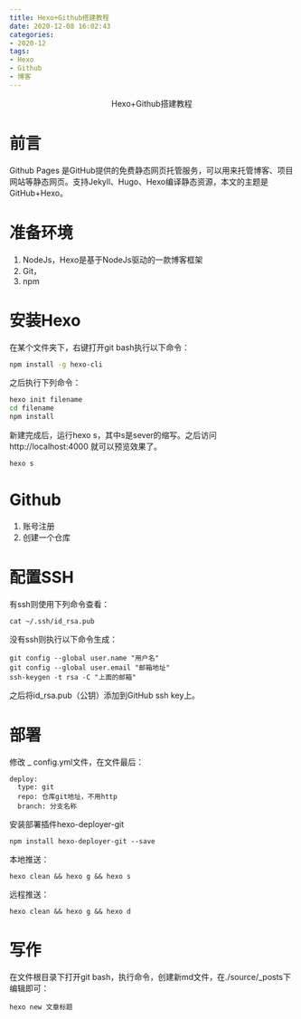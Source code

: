 ```yaml
---
title: Hexo+Github搭建教程
date: 2020-12-08 16:02:43
categories:
- 2020-12
tags:
- Hexo
- Github
- 博客
---
```




<center>Hexo+Github搭建教程</center>

<!-- more -->

# 前言

Github Pages 是GitHub提供的免费静态网页托管服务，可以用来托管博客、项目网站等静态网页。支持Jekyll、Hugo、Hexo编译静态资源，本文的主题是GitHub+Hexo。

# 准备环境
1. NodeJs，Hexo是基于NodeJs驱动的一款博客框架
2. Git，
3. npm
# 安装Hexo
在某个文件夹下，右键打开git bash执行以下命令：

```sh
npm install -g hexo-cli
```

之后执行下列命令：

```sh
hexo init filename
cd filename
npm install
```

新建完成后，运行hexo s，其中s是sever的缩写。之后访问 http://localhost:4000 就可以预览效果了。

```sh
hexo s
```
# Github
1. 账号注册
2. 创建一个仓库
# 配置SSH
有ssh则使用下列命令查看：
```
cat ~/.ssh/id_rsa.pub
```
没有ssh则执行以下命令生成：

```
git config --global user.name "用户名"
git config --global user.email "邮箱地址"
ssh-keygen -t rsa -C "上面的邮箱"
```

之后将id_rsa.pub（公钥）添加到GitHub ssh key上。

# 部署
修改 _ config.yml文件，在文件最后：

```
deploy:
  type: git
  repo: 仓库git地址，不用http
  branch: 分支名称
```

安装部署插件hexo-deployer-git

```
npm install hexo-deployer-git --save
```

本地推送：

```
hexo clean && hexo g && hexo s
```

远程推送：

```
hexo clean && hexo g && hexo d
```

# 写作

在文件根目录下打开git bash，执行命令，创建新md文件，在./source/_posts下编辑即可：

```
hexo new 文章标题
```